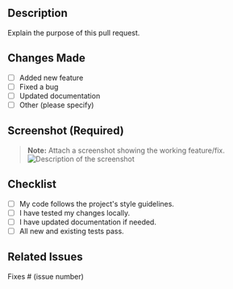 ## Description

Explain the purpose of this pull request.

## Changes Made

- [ ] Added new feature
- [ ] Fixed a bug
- [ ] Updated documentation
- [ ] Other (please specify)

## Screenshot (Required)

> **Note:** Attach a screenshot showing the working feature/fix.
> ![Description of the screenshot](screenshot-url-or-path)

## Checklist

- [ ] My code follows the project's style guidelines.
- [ ] I have tested my changes locally.
- [ ] I have updated documentation if needed.
- [ ] All new and existing tests pass.

## Related Issues

Fixes # (issue number)
